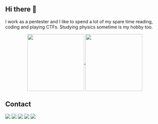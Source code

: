 ## Hi there 👋

I work as a pentester and I like to spend a lot of my spare time reading, coding and playing CTFs. Studying physics sometime is my hobby too.

<div align="center">
    <a href="https://github.com/anuraghazra/github-readme-stats">
      <img align="center" height="180em" src="https://github-readme-stats.vercel.app/api/?username=torsh4rk&theme=chartreuse-dark" />
    </a>
    <a href="https://github.com/anuraghazra/convoychat">
      <img align="center" height="180em" src="https://github-readme-stats.vercel.app/api/top-langs/?username=torsh4rk&theme=dracula" />
    </a>
</div>


## Contact

<div style="display: inline_block">
   <a href="https://twitter.com/torsh4rk" target="_blank"><img src="https://img.shields.io/badge/@torsh4rk-grey.svg?style=square&logo=twitter" target="_blank"></a>
   <a href="https://www.linkedin.com/in/cadu-angelotti-b11565127/" target="_blank"><img src="https://img.shields.io/badge/Cadu-Angelotti-blue.svg?style=square&logo=linkedin" target="_blank"></a>
   <a href="https://www.instagram.com/torsh4rk" target="_blank"><img src="https://img.shields.io/badge/@torsh4rk-brown.svg?style=square&logo=instagram" target="_blank"></a>
   <a href="https://hackthebox.eu/profile/102779" target="_blank"><img src="https://img.shields.io/badge/torsh4rk-black?style=square&logo=hackthebox" target="_blank" ></a>
   <a href="https://ctftime.org/team/147700" target="_blank"><img src="https://img.shields.io/badge/torsh4rk_CTFtime-darkred?style=square&logo=ctftime" target="_blank"></a>

</div>

